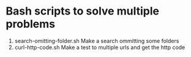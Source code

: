 Bash scripts to solve multiple problems
============

1. search-omitting-folder.sh Make a search ommitting some folders
2. curl-http-code.sh Make a test to multiple urls and get the http code
